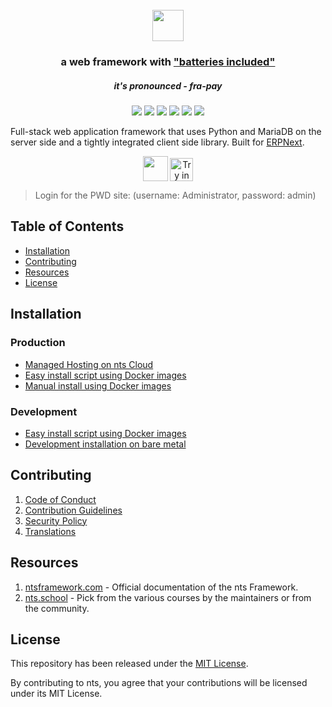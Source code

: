 <div align="center">
	<h1>
		<br>
		<a href="https://ntsframework.com">
			<img src=".github/nts-framework-logo.svg" height="50">
		</a>
	</h1>
	<h3>
		a web framework with <a href="https://www.youtube.com/watch?v=LOjk3m0wTwg">"batteries included"</a>
	</h3>
	<h5>
		it's pronounced - <em>fra-pay</em>
	</h5>
</div>

<div align="center">
	<a target="_blank" href="#LICENSE" title="License: MIT"><img src="https://img.shields.io/badge/License-MIT-success.svg"></a>
	<a target="_blank" href="https://www.python.org/downloads/" title="Python version"><img src="https://img.shields.io/badge/python-%3E=_3.10-success.svg"></a>
	<a href="https://ntsframework.com/docs"><img src="https://img.shields.io/badge/docs-%F0%9F%93%96-success.svg"/></a>
	<a href="https://github.com/nts/nts/actions/workflows/server-tests.yml"><img src="https://github.com/nts/nts/actions/workflows/server-tests.yml/badge.svg"></a>
	<a href="https://github.com/nts/nts/actions/workflows/ui-tests.yml"><img src="https://github.com/nts/nts/actions/workflows/ui-tests.yml/badge.svg?branch=develop"></a>
	<a href="https://codecov.io/gh/nts/nts"><img src="https://codecov.io/gh/nts/nts/branch/develop/graph/badge.svg?token=XoTa679hIj"/></a>
</div>


Full-stack web application framework that uses Python and MariaDB on the server side and a tightly integrated client side library. Built for [ERPNext](https://erpnext.com).

<div align="center" style="max-height: 40px;">
	<a href="https://ntscloud.com/nts/signup"><img src=".github/try-on-f-cloud-button.svg" height="40"></a>
	<a href="https://labs.play-with-docker.com/?stack=https://raw.githubusercontent.com/gavindsouza/install-scripts/main/nts/pwd.yml"><img src="https://raw.githubusercontent.com/play-with-docker/stacks/master/assets/images/button.png" alt="Try in PWD" height="37"/></a>
</div>

> Login for the PWD site: (username: Administrator, password: admin)

## Table of Contents
* [Installation](#installation)
* [Contributing](#contributing)
* [Resources](#resources)
* [License](#license)

## Installation

### Production
* [Managed Hosting on nts Cloud](https://ntscloud.com/)
* [Easy install script using Docker images](https://github.com/nts/bench/tree/develop#easy-install-script)
* [Manual install using Docker images](https://github.com/nts/nts_docker)

### Development
* [Easy install script using Docker images](https://github.com/nts/bench/tree/develop#easy-install-script)
* [Development installation on bare metal](https://ntsframework.com/docs/user/en/installation)


## Contributing

1. [Code of Conduct](CODE_OF_CONDUCT.md)
1. [Contribution Guidelines](https://github.com/nts/erpnext/wiki/Contribution-Guidelines)
1. [Security Policy](SECURITY.md)
1. [Translations](https://translate.erpnext.com)

## Resources

1. [ntsframework.com](https://ntsframework.com) - Official documentation of the nts Framework.
1. [nts.school](https://nts.school) - Pick from the various courses by the maintainers or from the community.

## License
This repository has been released under the [MIT License](LICENSE).

By contributing to nts, you agree that your contributions will be licensed under its MIT License.
